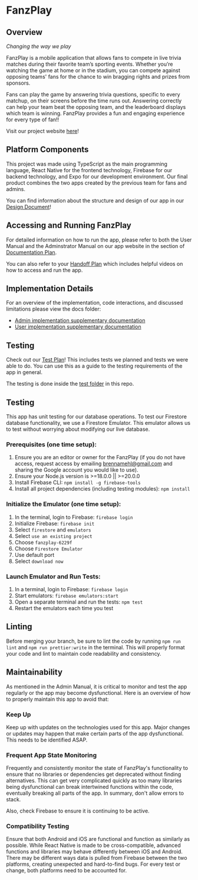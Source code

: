 # FanzPlay

## Overview

*Changing the way we play*

FanzPlay is a mobile application that allows fans to compete in live trivia matches during their favorite team’s sporting events. Whether you’re watching the game at home or in the stadium, you can compete against opposing teams' fans for the chance to win bragging rights and prizes from sponsors.

Fans can play the game by answering trivia questions, specific to every matchup, on their screens before the time runs out. Answering correctly can help your team beat the opposing team, and the leaderboard displays which team is winning. FanzPlay provides a fun and engaging experience for every type of fan!!

Visit our project website [here](https://tarheels.live/comp523teami/)!

## Platform Components

This project was made using TypeScript as the main programming language, React Native for the frontend technology, Firebase for our backend technology, and Expo for our development environment. Our final product combines the two apps created by the previous team for fans and admins.

You can find information about the structure and design of our app in our [Design Document](https://tarheels.live/comp523teami/architecture-diagram/)!

## Accessing and Running FanzPlay

For detailed information on how to run the app, please refer to both the User Manual and the Adminstrator Manual on our app website in the section of [Documentation Plan](https://tarheels.live/comp523teami/documentation-plan/).

You can also refer to your [Handoff Plan](https://tarheels.live/comp523teami/handoff-plan/) which includes helpful videos on how to access and run the app.

## Implementation Details

For an overview of the implementation, code interactions, and discussed limitations please view the docs folder:

- [Admin implementation supplementary documentation](https://github.com/stefanodongowski/FanzPlay/blob/stage/docs/admin.md)
- [User implementation supplementary documentation](https://github.com/stefanodongowski/FanzPlay/blob/stage/docs/user.md)

## Testing

Check out our [Test Plan](https://tarheels.live/comp523teami/test-plan/)! This includes tests we planned and tests we were able to do. You can use this as a guide to the testing requirements of the app in general.

The testing is done inside the [test folder](https://github.com/stefanodongowski/FanzPlay/tree/stage/test) in this repo.

## Testing
This app has unit testing for our database operations. To test our Firestore database functionality, we use a Firestore Emulator. This emulator allows us to test without worrying about modifying our live database. 
### Prerequisites (one time setup): 
1. Ensure you are an editor or owner for the FanzPlay (if you do not have access, request access by emailing brennamehl@gmail.com and sharing the Google account you would like to use).
2. Ensure your Node.js version is >=18.0.0 || >=20.0.0
3. Install Firebase CLI: `npm install -g firebase-tools`
4. Install all project dependencies (including testing modules): `npm install`
### Initialize the Emulator (one time setup):
1. In the terminal, login to Firebase: `firebase login`
2. Initialize Firebase: `firebase init`
3. Select  `firestore` and `emulators`
4. Select `use an existing project`
5. Choose `fanzplay-6229f`
6. Choose `Firestore Emulator`
7. Use default port
8. Select `download now`
### Launch Emulator and Run Tests:
1. In a terminal, login to Firebase: 
```firebase login```
2. Start emulators:
```firebase emulators:start``` 
3. Open a separate terminal and run the tests: 
```npm test```
4. Restart the emulators each time you test

## Linting

Before merging your branch, be sure to lint the code by running
`npm run lint` and `npm run prettier:write` in the terminal. This will properly format your code and lint to maintain code readability and consistency.

## Maintainability

As mentioned in the Admin Manual, it is critical to monitor and test the app regularly or the app may become dysfunctional. Here is an overview of how to properly maintain this app to avoid that:

### Keep Up

Keep up with updates on the technologies used for this app. Major changes or updates may happen that make certain parts of the app dysfunctional. This needs to be identified ASAP.

### Frequent App State Monitoring

Frequently and consistently monitor the state of FanzPlay's functionality to ensure that no libraries or dependencies get deprecated without finding alternatives. This can get very complicated quickly as too many libraries being dysfunctional can break intertwined functions within the code, eventually breaking all parts of the app. In summary, don't allow errors to stack.

Also, check Firebase to ensure it is continuing to be active.

### Compatibility Testing

Ensure that both Android and iOS are functional and function as similarly as possible. While React Native is made to be cross-compatible, advanced functions and libraries may behave differently between iOS and Android. There may be different ways data is pulled from Firebase between the two platforms, creating unexpected and hard-to-find bugs. For every test or change, both platforms need to be accounted for.

